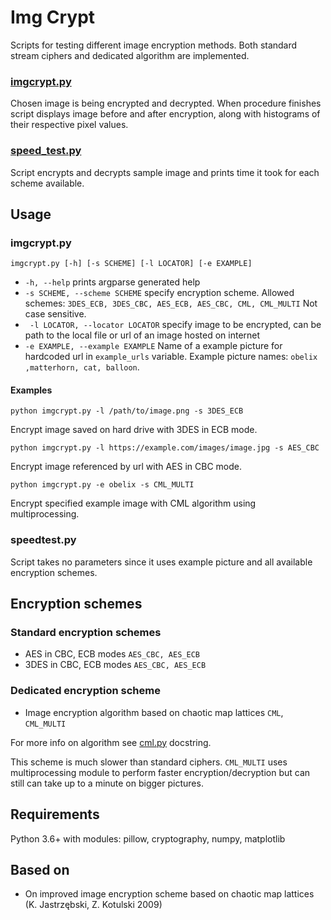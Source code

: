 # Img Crypt

Scripts for testing different image encryption methods. Both standard stream ciphers and dedicated algorithm are implemented.

### [imgcrypt.py](../master/img_crypt/imgcrypt.py)

Chosen image is being encrypted and decrypted. When procedure finishes script
displays image before and after encryption, along with histograms of their respective
pixel values.

### [speed_test.py](../master/img_crypt/speed_test.py)

Script encrypts and decrypts sample image and prints
time it took for each scheme available. 


## Usage

### imgcrypt.py

```imgcrypt.py [-h] [-s SCHEME] [-l LOCATOR] [-e EXAMPLE]```

* ```-h, --help```            prints argparse generated help
* ```-s SCHEME, --scheme SCHEME``` specify encryption scheme. Allowed schemes: ```3DES_ECB,
3DES_CBC, AES_ECB, AES_CBC, CML, CML_MULTI``` Not case sensitive.
* ```  -l LOCATOR, --locator LOCATOR ``` specify image to be encrypted, can be path to the local file or url of an image hosted on internet
* ```-e EXAMPLE, --example EXAMPLE``` Name of a example picture for hardcoded url in ```example_urls``` variable. Example picture names: ```obelix ,matterhorn, cat, balloon```.

#### Examples

```python imgcrypt.py -l /path/to/image.png -s 3DES_ECB``` 

Encrypt image saved on hard drive with 3DES in ECB mode.

```python imgcrypt.py -l https://example.com/images/image.jpg -s AES_CBC``` 

Encrypt image referenced by url with AES in CBC mode.

```python imgcrypt.py -e obelix -s CML_MULTI``` 

Encrypt specified example image with CML algorithm using multiprocessing.

### speedtest.py

Script takes no parameters since it uses example picture and all available encryption schemes. 

## Encryption schemes

### Standard encryption schemes

* AES in CBC, ECB modes ```AES_CBC, AES_ECB```
* 3DES in CBC, ECB modes ```AES_CBC, AES_ECB```

### Dedicated encryption scheme

* Image encryption algorithm based on chaotic map lattices ```CML```, ```CML_MULTI```

For more info on algorithm see [cml.py](../master/img_crypt/cml.py) docstring.

This scheme is much slower than standard ciphers. ```CML_MULTI``` uses multiprocessing module to perform faster encryption/decryption but can still can take up to a minute on bigger pictures.

## Requirements

Python 3.6+ with modules: pillow, cryptography, numpy, matplotlib

## Based on 
* On improved image encryption scheme based on chaotic map lattices (K. Jastrzębski, Z. Kotulski 2009)
